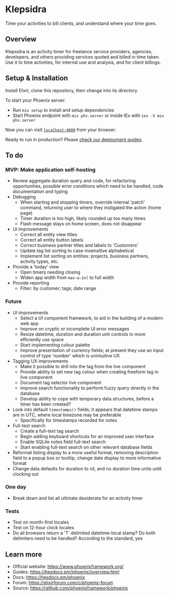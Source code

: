 # Klepsidra

Time your activities to bill clients, and understand where your time goes.

## Overview

Klepsidra is an activity timer for freelance service providers, agencies, developers, and others
providing services quoted and billed in time taken. Use it to time activities, for internal
use and analysis, and for client billings.

## Setup & Installation

Install Elixir, clone this repository, then change into its directory.

To start your Phoenix server:

  * Run `mix setup` to install and setup dependencies
  * Start Phoenix endpoint with `mix phx.server` or inside IEx with `iex -S mix phx.server`

Now you can visit [`localhost:4000`](http://localhost:4000) from your browser.

Ready to run in production? Please [check our deployment guides](https://hexdocs.pm/phoenix/deployment.html).

## To do

### MVP: Make application self-hosting

- Review aggregate duration query and code, for refactoring opportunities, possible error conditions which need to be handled, code documentation and typing
- Debugging
  - When starting and stopping timers, override internal 'patch' command, returning user to where they instigated the action (home page)
  - Timer duration is too high, likely rounded up too many times
  - Flash message stays on home screen, does not disappear
- UI improvements
  - Correct all entity view titles
  - Correct all entity button labels
  - Correct business partner titles and labels to 'Customers'
  - Update tag list sorting to case-insensitive alphabetical
  - Implement list sorting on entities: projects, business partners, activity types, etc.
- Provide a 'today' view
  - Open timers needing closing
  - Widen app width from `max-w-2xl` to full width
- Provide reporting
  - Filter: by customer; tags; date range

### Future

- UI improvements
  - Select a UI component framework, to aid in the building of a modern web app
  - Improve on cryptic or incomplete UI error messages
  - Resize datetime, duration and duration unit controls to more efficiently use space
  - Start implementing colour palette
  - Improve presentation of currency fields; at present they use an input control of type 'number' which is unintuitive UX
- Tagging UX improvements
  - Make it possible to drill into the tag from the live component
  - Provide ability to set new tag colour when creating freeform tag in live component
  - Document tag selector live component
  - Improve search functionality to perform fuzzy query directly in the database
  - Develop ability to cope with temporary data structures, before a timer has been created?
- Look into default `timestamps()` fields; it appears that datetime stamps are in UTC, where local timezone may be preferable
  - Specifically for timestamps recorded for notes
- Full-text search
  - Create a full-text tag search
  - Begin adding keyboard shortcuts for an improved user interface
  - Enable SQLite notes field full-text search
  - Start enabling full-text search on other relevant database fields
- Reformat listing display to a more useful format, removing description field to a popup box or tooltip; change date display to more informative format
- Change data defaults for duration to nil, and no duration time units until clocking out

### One day

- Break down and list all ultimate desiderata for an activity timer

### Tests

- Test on month-first locales
- Test on 12-hour clock locales
- Do all browsers return a 'T' delimited datetime-local stamp? Do both delimiters need to be handled? According to the standard, yes

## Learn more

  * Official website: https://www.phoenixframework.org/
  * Guides: https://hexdocs.pm/phoenix/overview.html
  * Docs: https://hexdocs.pm/phoenix
  * Forum: https://elixirforum.com/c/phoenix-forum
  * Source: https://github.com/phoenixframework/phoenix
